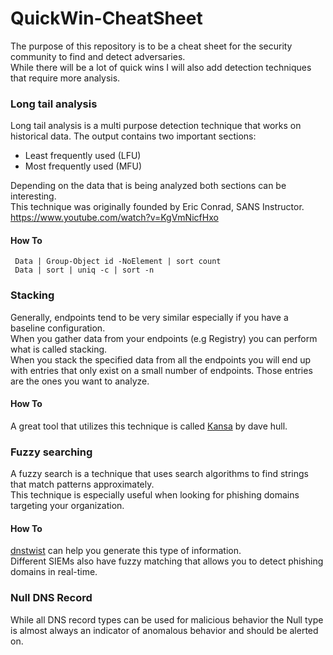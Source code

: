# QuickWin-CheatSheet
The purpose of this repository is to be a cheat sheet for the security community to find and detect adversaries.  
While there will be a lot of quick wins I will also add detection techniques that require more analysis.  


### Long tail analysis
Long tail analysis is a multi purpose detection technique that works on historical data. The output contains two important sections:  
* Least frequently used (LFU)  
* Most frequently used (MFU)  

Depending on the data that is being analyzed both sections can be interesting.  
This technique was originally founded by Eric Conrad, SANS Instructor.  
https://www.youtube.com/watch?v=KgVmNicfHxo

#### How To  

` Data | Group-Object id -NoElement | sort count`  
` Data | sort | uniq -c | sort -n`  

### Stacking
Generally, endpoints tend to be very similar especially if you have a baseline configuration.  
When you gather data from your endpoints  (e.g Registry) you can perform what is called stacking.  
When you stack the specified data from all the endpoints you will end up with entries that only exist on a small number of endpoints. Those entries are the ones you want to analyze.  

#### How To  

A great tool that utilizes this technique is called [Kansa](https://github.com/davehull/Kansa/) by dave hull.  




### Fuzzy searching 
A fuzzy search is a technique that uses search algorithms to find strings that match patterns approximately.  
This technique is especially useful when looking for phishing domains targeting your organization.  

#### How To  
[dnstwist](https://github.com/elceef/dnstwist) can help you generate this type of information.  
Different SIEMs also have fuzzy matching that allows you to detect phishing domains in real-time.  




### Null DNS Record
While all DNS record types can be used for malicious behavior the Null type is almost always an indicator of anomalous behavior and should be alerted on.  





